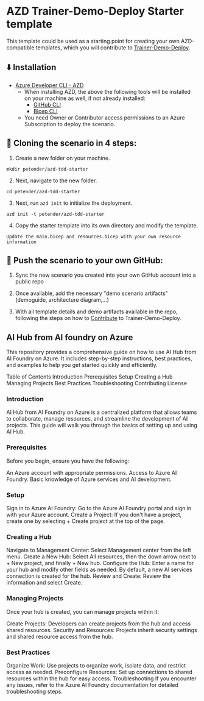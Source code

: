 # AZD Trainer-Demo-Deploy Starter template

This template could be used as a starting point for creating your own AZD-compatible templates, which you will contribute to [Trainer-Demo-Deploy](https://aka.ms/trainer-demo-deploy). 

## ⬇️ Installation
- [Azure Developer CLI - AZD](https://learn.microsoft.com/en-us/azure/developer/azure-developer-cli/install-azd)
    - When installing AZD, the above the following tools will be installed on your machine as well, if not already installed:
        - [GitHub CLI](https://cli.github.com)
        - [Bicep CLI](https://learn.microsoft.com/en-us/azure/azure-resource-manager/bicep/install)
    - You need Owner or Contributor access permissions to an Azure Subscription to  deploy the scenario.

## 🚀 Cloning the scenario in 4 steps:

1. Create a new folder on your machine.
```
mkdir petender/azd-tdd-starter
```
2. Next, navigate to the new folder.
```
cd petender/azd-tdd-starter
```
3. Next, run `azd init` to initialize the deployment.
```
azd init -t petender/azd-tdd-starter
```
4. Copy the starter template into its own directory and modify the template.
```
Update the main.bicep and resources.bicep with your own resource information
```

## 🚀 Push the scenario to your own GitHub:

1. Sync the new scenario you created into your own GitHub account into a public repo



3. Once available, add the necessary "demo scenario artifacts" (demoguide, architecture diagram,...) 

4. With all template details and demo artifacts available in the repo, following the steps on how to [Contribute](https://microsoftlearning.github.io/trainer-demo-deploy/docs/contribute) to Trainer-Demo-Deploy.

   
## AI Hub from AI foundry on Azure
This repository provides a comprehensive guide on how to use AI Hub from AI Foundry on Azure. It includes step-by-step instructions, best practices, and examples to help you get started quickly and efficiently.

Table of Contents
Introduction
Prerequisites
Setup
Creating a Hub
Managing Projects
Best Practices
Troubleshooting
Contributing
License


### Introduction
AI Hub from AI Foundry on Azure is a centralized platform that allows teams to collaborate, manage resources, and streamline the development of AI projects. This guide will walk you through the basics of setting up and using AI Hub.

### Prerequisites
Before you begin, ensure you have the following:

An Azure account with appropriate permissions.
Access to Azure AI Foundry.
Basic knowledge of Azure services and AI development.
### Setup
Sign in to Azure AI Foundry: Go to the Azure AI Foundry portal and sign in with your Azure account.
Create a Project: If you don't have a project, create one by selecting + Create project at the top of the page.
### Creating a Hub
Navigate to Management Center: Select Management center from the left menu.
Create a New Hub: Select All resources, then the down arrow next to + New project, and finally + New hub.
Configure the Hub: Enter a name for your hub and modify other fields as needed. By default, a new AI services connection is created for the hub.
Review and Create: Review the information and select Create.
### Managing Projects
Once your hub is created, you can manage projects within it:

Create Projects: Developers can create projects from the hub and access shared resources.
Security and Resources: Projects inherit security settings and shared resource access from the hub.
### Best Practices
Organize Work: Use projects to organize work, isolate data, and restrict access as needed.
Preconfigure Resources: Set up connections to shared resources within the hub for easy access.
Troubleshooting
If you encounter any issues, refer to the Azure AI Foundry documentation for detailed troubleshooting steps.
 
